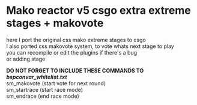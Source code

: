 # Mako reactor v5 csgo extra extreme stages + makovote  
here I port the original css mako extreme stages to csgo  
I also ported css makovote system, to vote whats next stage to play  
you can recompile or edit the plugins if there's a bug  
or adding stage  

**DO NOT FORGET TO INCLUDE THESE COMMANDS TO *bspconvar_whitelist.txt***  
sm_makovote  (start vote for next round)  
sm_startrace  (start race mode)  
sm_endrace  (end race mode)  
